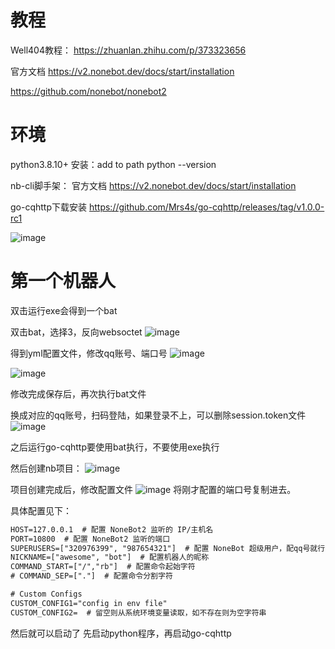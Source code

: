 
# 教程
Well404教程：
https://zhuanlan.zhihu.com/p/373323656

官方文档
https://v2.nonebot.dev/docs/start/installation

https://github.com/nonebot/nonebot2


# 环境

python3.8.10+
安装：add to path
python --version

nb-cli脚手架：
官方文档
https://v2.nonebot.dev/docs/start/installation


go-cqhttp下载安装
https://github.com/Mrs4s/go-cqhttp/releases/tag/v1.0.0-rc1

![image](https://user-images.githubusercontent.com/84505329/167170389-81d43100-c567-49bb-8fc8-49735609e22a.png)



# 第一个机器人
双击运行exe会得到一个bat

双击bat，选择3，反向websoctet
![image](https://user-images.githubusercontent.com/84505329/167170544-f9ac42dc-18fe-49c1-b4cb-bc23b0f63512.png)


得到yml配置文件，修改qq账号、端口号
![image](https://user-images.githubusercontent.com/84505329/167170999-ceb77122-9c7a-41ae-af53-3f965abac6d3.png)

![image](https://user-images.githubusercontent.com/84505329/167171221-cea84166-197b-42be-a0bb-1098e0ff3a6f.png)


修改完成保存后，再次执行bat文件

换成对应的qq账号，扫码登陆，如果登录不上，可以删除session.token文件
![image](https://user-images.githubusercontent.com/84505329/167171503-b2da6166-281c-4d2d-89d1-b0045ea6260f.png)

之后运行go-cqhttp要使用bat执行，不要使用exe执行



然后创建nb项目：
![image](https://user-images.githubusercontent.com/84505329/167171967-b2eaec24-6d5b-4cfe-aff8-8b602722aab7.png)

项目创建完成后，修改配置文件
![image](https://user-images.githubusercontent.com/84505329/167172186-515872c5-3d08-4d82-97db-9c4abf1d417b.png)
将刚才配置的端口号复制进去。

具体配置见下：

```xml
HOST=127.0.0.1  # 配置 NoneBot2 监听的 IP/主机名
PORT=10800  # 配置 NoneBot2 监听的端口
SUPERUSERS=["320976399", "987654321"]  # 配置 NoneBot 超级用户，配qq号就行
NICKNAME=["awesome", "bot"]  # 配置机器人的昵称
COMMAND_START=["/","rb"]  # 配置命令起始字符
# COMMAND_SEP=["."]  # 配置命令分割字符

# Custom Configs
CUSTOM_CONFIG1="config in env file"
CUSTOM_CONFIG2=  # 留空则从系统环境变量读取，如不存在则为空字符串
```

然后就可以启动了
先启动python程序，再启动go-cqhttp




















